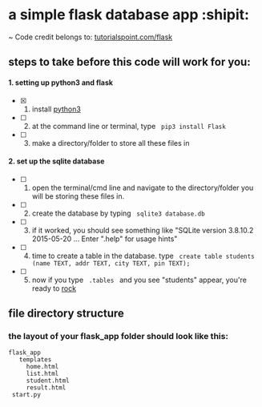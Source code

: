 # a simple flask database app :shipit:

 ~ Code credit belongs to: [tutorialspoint.com/flask](https://www.tutorialspoint.com/flask/flask_sqlite.htm)
 

## steps to take before this code will work for you:
#### 1. setting up python3 and flask
- [x] 1. install [python3](https://www.python.org/downloads/release/python-352/)
- [ ] 2. at the command line or terminal, type ```  pip3 install Flask  ```
- [ ] 3. make a directory/folder to store all these files in

#### 2. set up the sqlite database 
- [ ] 1. open the terminal/cmd line and navigate to the directory/folder you will be storing these files in.
- [ ] 2. create the database by typing ```  sqlite3 database.db  ```
- [ ] 3. if it worked, you should see something like "SQLite version 3.8.10.2 2015-05-20 ... Enter ".help" for usage hints"
- [ ] 4. time to create a table in the database. type ```  create table students (name TEXT, addr TEXT, city TEXT, pin TEXT); ```
- [ ] 5. now if you type ```  .tables  ``` and you see "students" appear, you're ready to [rock](https://www.tutorialspoint.com/flask/flask_sqlite.htm)




## file directory structure
### the layout of your flask_app folder should look like this:


```
flask_app
   templates
     home.html
     list.html
     student.html
     result.html
 start.py
```
